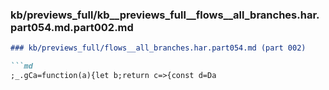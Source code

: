 ### kb/previews_full/kb__previews_full__flows__all_branches.har.part054.md.part002.md

```md
### kb/previews_full/flows__all_branches.har.part054.md (part 002)

```md
;_.gCa=function(a){let b;return c=>{const d=Da
```

```

```
